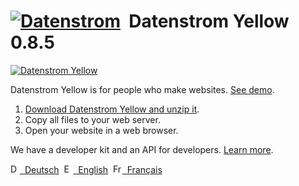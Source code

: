 # [![Datenstrom](https://raw.githubusercontent.com/datenstrom/yellow-developers/master/media/images/datenstrom-logo-small.png)](https://github.com/datenstrom)&nbsp; Datenstrom Yellow 0.8.5

[![Datenstrom Yellow](https://raw.githubusercontent.com/datenstrom/yellow-developers/master/media/images/datenstrom-yellow-en.jpg)](https://datenstrom.se/yellow/)

Datenstrom Yellow is for people who make websites. [See demo](https://developers.datenstrom.se/).

1. [Download Datenstrom Yellow and unzip it](https://github.com/datenstrom/yellow/archive/master.zip).
2. Copy all files to your web server.
3. Open your website in a web browser.

We have a developer kit and an API for developers. [Learn more](https://developers.datenstrom.se/help/).

<p>
<a href="README-de.md"><img src="https://raw.githubusercontent.com/datenstrom/yellow-developers/master/media/images/language-de.png" width="15" height="15" alt="Deutsch">&nbsp; Deutsch</a>&nbsp;
<a href="README.md"><img src="https://raw.githubusercontent.com/datenstrom/yellow-developers/master/media/images/language-en.png" width="15" height="15" alt="English">&nbsp; English</a>&nbsp;
<a href="README-fr.md"><img src="https://raw.githubusercontent.com/datenstrom/yellow-developers/master/media/images/language-fr.png" width="15" height="15" alt="Français">&nbsp; Français</a>&nbsp;
</p>
